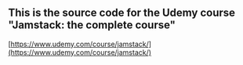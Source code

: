 ## This is the source code for the Udemy course "Jamstack: the complete course"

[https://www.udemy.com/course/jamstack/](https://www.udemy.com/course/jamstack/)
